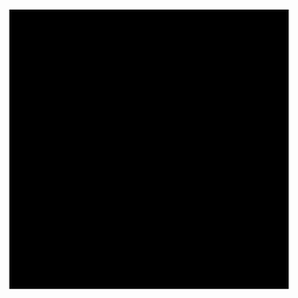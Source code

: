 <!doctype html>  
<html>
<body  style='overflow:hidden'>  
<canvas id="can" width="400" height="400" style="background:Black;display: block;margin:20px auto;"></canvas> 
<script>  
var sn = [ 42, 41 ], dz = 43, fx = 1, n, ctx = document.getElementById("can").getContext("2d");  
function draw(t, c) {  
ctx.fillStyle = c;  
ctx.fillRect(t % 20 * 20 + 1, ~~(t / 20) * 20 + 1, 18, 18);  
}  
document.onkeydown = function(e) {  
fx = sn[1] - sn[0] == (n = [ -1, -20, 1, 20 ][(e || event).keyCode - 37] || fx) ? fx : n  
};  
!function() {  
sn.unshift(n = sn[0] + fx);  
if (sn.indexOf(n, 1) > 0 || n<0||n>399 || fx == 1 && n % 20 == 0 || fx == -1 && n % 20 == 19)  
return alert("GAME OVER");  
draw(n, "Lime");  
if (n == dz) {  
while (sn.indexOf(dz = ~~(Math.random() * 400)) >= 0);  
draw(dz, "Yellow");  
} else  
draw(sn.pop(), "Black");  
setTimeout(arguments.callee, 130);  
}();  
</script> 
</body> 
</html>
